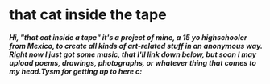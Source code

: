 # that cat inside the tape
##### Hi, "that cat inside a tape" it's a project of mine, a 15 yo highschooler from Mexico, to create all kinds of art-related stuff in an anonymous way. Right now I just got some music, that I'll link down below, but soon I may upload poems, drawings, photographs, or whatever thing that comes to my head.Tysm for getting up to here c:
